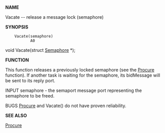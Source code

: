 
**NAME**

Vacate -- release a message lock (semaphore)

**SYNOPSIS**

```
    Vacate(semaphore)
           A0

```
void Vacate(struct [Semaphore](Semaphore) *);

**FUNCTION**

This function releases a previously locked semaphore (see
the [Procure](Procure) function).
If another task is waiting for the semaphore, its bidMessage
will be sent to its reply port.

INPUT
semaphore - the semaport message port representing the
semaphore to be freed.

BUGS
[Procure](Procure) and Vacate() do not have proven reliability.

**SEE ALSO**

[Procure](Procure)

